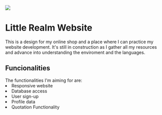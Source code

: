<div id="header" text-align="center">
  <img src="https://i.ibb.co/T2jnH95/little-realm-fondo-transparente.png"></img>
  <h1>Little Realm Website</h1>
  </div>
  <p>This is a design for my online shop and a place where I can practice my website development.
  It's still in construction as I gather all my resources and advance into understanding the enviroment and the languages.
  <h2>Funcionalities</h2>
  The functionalities I'm aiming for are:
  <li>Responsive website</li>
  <li>Database access</li>
  <li>User sign-up</li>
  <li>Profile data</li>
  <li>Quotation Functionality</li>
  
